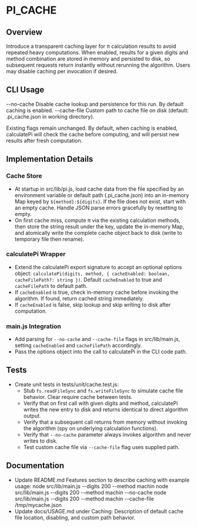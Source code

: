 # PI_CACHE

## Overview
Introduce a transparent caching layer for π calculation results to avoid repeated heavy computations. When enabled, results for a given digits and method combination are stored in memory and persisted to disk, so subsequent requests return instantly without rerunning the algorithm. Users may disable caching per invocation if desired.

## CLI Usage
--no-cache             Disable cache lookup and persistence for this run. By default caching is enabled.
--cache-file <path>    Custom path to cache file on disk (default: .pi_cache.json in working directory).

Existing flags remain unchanged. By default, when caching is enabled, calculatePi will check the cache before computing, and will persist new results after fresh computation.

## Implementation Details

### Cache Store
- At startup in src/lib/pi.js, load cache data from the file specified by an environment variable or default path (.pi_cache.json) into an in-memory Map keyed by `${method}:${digits}`. If the file does not exist, start with an empty cache. Handle JSON parse errors gracefully by resetting to empty.
- On first cache miss, compute π via the existing calculation methods, then store the string result under the key, update the in-memory Map, and atomically write the complete cache object back to disk (write to temporary file then rename).

### calculatePi Wrapper
- Extend the calculatePi export signature to accept an optional options object: `calculatePi(digits, method, { cacheEnabled: boolean, cacheFilePath?: string })`. Default `cacheEnabled` to true and `cacheFilePath` to default path.
- If `cacheEnabled` is true, check in-memory cache before invoking the algorithm. If found, return cached string immediately.
- If `cacheEnabled` is false, skip lookup and skip writing to disk after computation.

### main.js Integration
- Add parsing for `--no-cache` and `--cache-file` flags in src/lib/main.js, setting `cacheEnabled` and `cacheFilePath` accordingly.
- Pass the options object into the call to calculatePi in the CLI code path.

## Tests
- Create unit tests in tests/unit/cache.test.js:
  - Stub `fs.readFileSync` and `fs.writeFileSync` to simulate cache file behavior. Clear require cache between tests.
  - Verify that on first call with given digits and method, calculatePi writes the new entry to disk and returns identical to direct algorithm output.
  - Verify that a subsequent call returns from memory without invoking the algorithm (spy on underlying calculation functions).
  - Verify that `--no-cache` parameter always invokes algorithm and never writes to disk.
  - Test custom cache file via `--cache-file` flag uses supplied path.

## Documentation
- Update README.md Features section to describe caching with example usage:
    node src/lib/main.js --digits 200 --method machin
    node src/lib/main.js --digits 200 --method machin --no-cache
    node src/lib/main.js --digits 200 --method machin --cache-file /tmp/mycache.json
- Update docs/USAGE.md under Caching:
    Description of default cache file location, disabling, and custom path behavior.